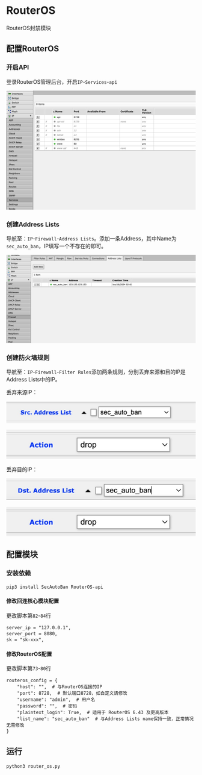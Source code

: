 # RouterOS

RouterOS封禁模块

## 配置RouterOS

### 开启API

登录RouterOS管理后台，开启`IP`-`Services`-`api`

![](./img/1.jpg)

### 创建Address Lists

导航至：`IP`-`Firewall`-`Address Lists`。添加一条Address，其中Name为`sec_auto_ban`，IP填写一个不存在的即可。

![](./img/2.jpg)

### 创建防火墙规则

导航至：`IP`-`Firewall`-`Filter Rules`添加两条规则，分别丢弃来源和目的IP是Address Lists中的IP。

丢弃来源IP：

![](./img/3.jpg)

![](./img/4.jpg)

丢弃目的IP：

![](./img/5.jpg)

![](./img/4.jpg)

## 配置模块

### 安装依赖

```
pip3 install SecAutoBan RouterOS-api
```

#### 修改回连核心模块配置

更改脚本第`82`-`84`行

```
server_ip = "127.0.0.1",
server_port = 8080,
sk = "sk-xxx",
```

#### 修改RouterOS配置

更改脚本第`73`-`80`行

```
routeros_config = {
    "host": "",  # 与RouterOS连接的IP
    "port": 8728,  # 默认端口8728，如自定义请修改
    "username": "admin",  # 用户名
    "password": "",  # 密码
    "plaintext_login": True,  # 适用于 RouterOS 6.43 及更高版本
    "list_name": "sec_auto_ban"  # 与Address Lists name保持一致，正常情况无需修改
}
```

## 运行

```shell
python3 router_os.py
```
